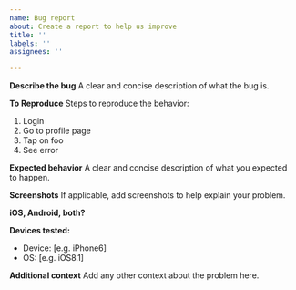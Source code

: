 ```yaml
---
name: Bug report
about: Create a report to help us improve
title: ''
labels: ''
assignees: ''

---
```


**Describe the bug**
A clear and concise description of what the bug is.

**To Reproduce**
Steps to reproduce the behavior:
1. Login
2. Go to profile page
3. Tap on foo
4. See error

**Expected behavior**
A clear and concise description of what you expected to happen.

**Screenshots**
If applicable, add screenshots to help explain your problem.

**iOS, Android, both?**

**Devices tested:**
 - Device: [e.g. iPhone6]
 - OS: [e.g. iOS8.1]

**Additional context**
Add any other context about the problem here.
